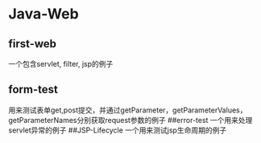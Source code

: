 # Java-Web
## first-web
一个包含servlet, filter, jsp的例子
## form-test
用来测试表单get,post提交，并通过getParameter，getParameterValues，getParameterNames分别获取request参数的例子
##error-test
一个用来处理servlet异常的例子
##JSP-Lifecycle
一个用来测试jsp生命周期的例子